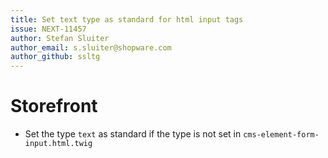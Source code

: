 ```yaml
---
title: Set text type as standard for html input tags 
issue: NEXT-11457
author: Stefan Sluiter
author_email: s.sluiter@shopware.com
author_github: ssltg
---
```

# Storefront
* Set the type `text` as standard if the type is not set in `cms-element-form-input.html.twig`
